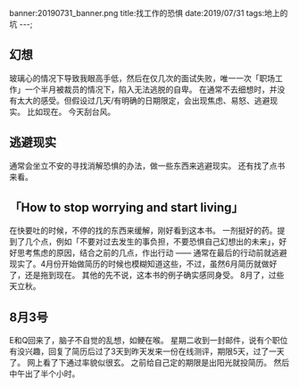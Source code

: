 banner:20190731_banner.png
title:找工作的恐惧
date:2019/07/31
tags:地上的坑
---;
## 幻想
玻璃心的情况下导致我眼高手低，然后在仅几次的面试失败，唯一一次「职场工作」一个半月被裁员的情况下，陷入无法逃脱的自卑。
在通常不去细想时，并没有太大的感受。但假设过几天/有明确的日期限定，会出现焦虑、易怒、逃避现实。
比如现在。
今天刮台风。
## 逃避现实
通常会坐立不安的寻找消解恐惧的办法，做一些东西来逃避现实。
还有找了点书来看。
## 「How to stop worrying and start living」
在快要吐的时候，不停的找的东西来缓解，刚好看到这本书。
一剂挺好的药。提到了几个点，例如「不要对过去发生的事负担，不要恐惧自己幻想出的未来」，好好思考焦虑的原因，结合之前的几点，作出行动 —— 通常在最后的行动前就逃避现实了。4月份开始做简历的时候也模糊知道这些，不过，虽然6月简历就做好了，还是拖到现在。
其他的先不说，这本书的例子确实感同身受。
8月了，过些天立秋。
## 8月3号
E和Q回来了，脑子不自觉的乱想，如鲠在喉。
星期二收到一封邮件，说有个职位有没兴趣，回复了简历后过了3天到昨天发来一份在线测评，期限5天，过了一天了。
网上看了下通过率貌似很玄。
之前给自己定的期限是出阳光就投简历。
然后中午出了半个小时。


